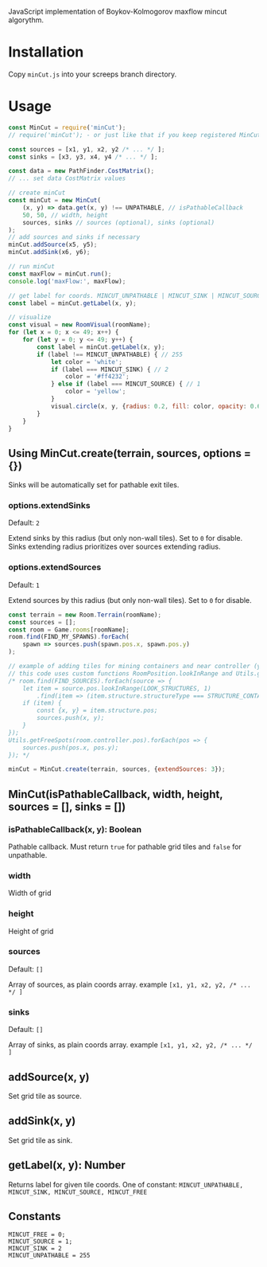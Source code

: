 JavaScript implementation of Boykov-Kolmogorov maxflow mincut algorythm.

# Installation

Copy `minCut.js` into your screeps branch directory.

# Usage

```js
const MinCut = require('minCut');
// require('minCut'); - or just like that if you keep registered MinCut class as global

const sources = [x1, y1, x2, y2 /* ... */ ];
const sinks = [x3, y3, x4, y4 /* ... */ ];

const data = new PathFinder.CostMatrix();
// ... set data CostMatrix values

// create minCut
const minCut = new MinCut(
	(x, y) => data.get(x, y) !== UNPATHABLE, // isPathableCallback
	50, 50, // width, height
	sources, sinks // sources (optional), sinks (optional)
);
// add sources and sinks if necessary
minCut.addSource(x5, y5);
minCut.addSink(x6, y6);

// run minCut
const maxFlow = minCut.run();
console.log('maxFlow:', maxFlow);

// get label for coords. MINCUT_UNPATHABLE | MINCUT_SINK | MINCUT_SOURCE | MINCUT_FREE
const label = minCut.getLabel(x, y);

// visualize
const visual = new RoomVisual(roomName);
for (let x = 0; x <= 49; x++) {
	for (let y = 0; y <= 49; y++) {
		const label = minCut.getLabel(x, y);
		if (label !== MINCUT_UNPATHABLE) { // 255
			let color = 'white';
			if (label === MINCUT_SINK) { // 2
				color = '#ff4232';
			} else if (label === MINCUT_SOURCE) { // 1
				color = 'yellow';
			}
			visual.circle(x, y, {radius: 0.2, fill: color, opacity: 0.6});
		}
	}
}
```

## Using MinCut.create(terrain, sources, options = {})

Sinks will be automatically set for pathable exit tiles.

### options.extendSinks

Default: `2`

Extend sinks by this radius (but only non-wall tiles). Set to `0` for disable. Sinks extending radius prioritizes over sources extending radius.

### options.extendSources

Default: `1`

Extend sources by this radius (but only non-wall tiles). Set to `0` for disable.

```js
const terrain = new Room.Terrain(roomName);
const sources = [];
const room = Game.rooms[roomName];
room.find(FIND_MY_SPAWNS).forEach(
	spawn => sources.push(spawn.pos.x, spawn.pos.y)
);

// example of adding tiles for mining containers and near controller (you should not set values for unpathable tiles)
// this code uses custom functions RoomPosition.lookInRange and Utils.getFreeSpots, so just as idea how to populate sources coords
/* room.find(FIND_SOURCES).forEach(source => {
	let item = source.pos.lookInRange(LOOK_STRUCTURES, 1)
		.find(item => (item.structure.structureType === STRUCTURE_CONTAINER));
	if (item) {
		const {x, y} = item.structure.pos;
		sources.push(x, y);
	}
});
Utils.getFreeSpots(room.controller.pos).forEach(pos => {
	sources.push(pos.x, pos.y);
}); */

minCut = MinCut.create(terrain, sources, {extendSources: 3});
```

## MinCut(isPathableCallback, width, height, sources = [], sinks = [])

### isPathableCallback(x, y): Boolean

Pathable callback. Must return `true` for pathable grid tiles and `false` for unpathable.

### width

Width of grid

### height

Height of grid

### sources

Default: `[]`

Array of sources, as plain coords array. example `[x1, y1, x2, y2, /* ... */ ]`

### sinks

Default: `[]`

Array of sinks, as plain coords array. example `[x1, y1, x2, y2, /* ... */ ]`


## addSource(x, y)

Set grid tile as source.

## addSink(x, y)

Set grid tile as sink.

## getLabel(x, y): Number

Returns label for given tile coords. One of constant: `MINCUT_UNPATHABLE, MINCUT_SINK, MINCUT_SOURCE, MINCUT_FREE`

## Constants
```
MINCUT_FREE = 0;
MINCUT_SOURCE = 1;
MINCUT_SINK = 2
MINCUT_UNPATHABLE = 255
```
